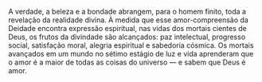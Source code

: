 ﻿A verdade, a beleza e a bondade abrangem, para o homem finito, toda a revelação da realidade divina. À medida que esse amor-compreensão da Deidade encontra expressão espiritual, nas vidas dos mortais cientes de Deus, os frutos da divindade são alcançados: paz intelectual, progresso social, satisfação moral, alegria espiritual e sabedoria cósmica. Os mortais avançados em um mundo no sétimo estágio de luz e vida aprenderam que o amor é a maior de todas as coisas do universo — e sabem que Deus é amor.
